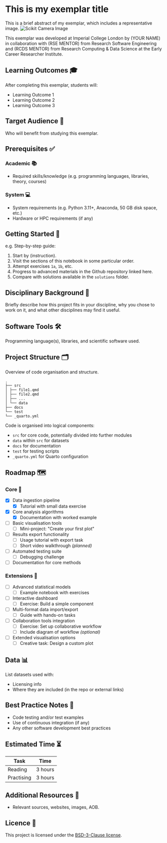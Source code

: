 <!--
This README template is designed with dual purpose.

It should help you think about and plan various aspects of your
exemplar. In this regard, the document need not be completed in
a single pass. Some sections will be relatively straightforward
to complete, others may evolve over time.

Once complete, this README will serve as the landing page for
your exemplar, providing learners with an outline of what they
can expect should they engage with the work.

Recall that you are developing a software project and learning
resource at the same time. It is important to keep this in mind
throughout the development and plan accordingly.
-->


<!-- Your exemplar title. Make it sound catchy! -->
# This is my exemplar title

<!-- A brief description of your exemplar, which may include an image -->
This is a brief abstract of my exemplar, which includes a representative image.
![Scikit Camera Image](docs/assets/readme-img.png)

<!-- Author information -->
This exemplar was developed at Imperial College London by (YOUR NAME) in
collaboration with (RSE MENTOR) from Research Software Engineering and
(RCDS MENTOR) from Research Computing & Data Science at the Early Career
Researcher Institute.


<!-- Learning Outcomes. 
Aim for 3 - 4 points that illustrate what knowledge and
skills will be gained by studying your ReCoDE exemplar. -->
## Learning Outcomes 🎓

After completing this exemplar, students will:

- Learning Outcome 1
- Learning Outcome 2
- Learning Outcome 3


<!-- Audience. Think broadly as to who will benefit. -->
## Target Audience 🎯

Who will benefit from studying this exemplar.


<!-- Requirements.
What skills and knowledge will students need before starting?
e.g. ECRI courses, knowledge of a programming language or library...

Is it a prerequisite skill or learning outcome?
e.g. If your project uses a niche library, you could either set it as a
requirement or make it a learning outcome above. If a learning outcome,
you must include a relevant section that helps with learning this library.
-->
## Prerequisites ✅

### Academic 📚

- Required skills/knowledge (e.g. programming languages, libraries, theory, courses)

### System 💻

- System requirements (e.g. Python 3.11+, Anaconda, 50 GB disk space, etc.)
- Hardware or HPC requirements (if any)


<!-- Quick Start Guide. Tell learners how to engage with the exemplar. -->
## Getting Started 🚀

e.g. Step-by-step guide:

1. Start by (instruction).
2. Visit the sections of this notebook in some particular order.
3. Attempt exercises `1a`, `1b`, etc.
4. Progress to advanced materials in the Github repository linked here.
5. Compare with solutions available in the `solutions` folder.


<!-- Background. Tell learners about why this exemplar is useful. -->
## Disciplinary Background 🔬
     
Briefly describe how this project fits in your discipline, why you chose
to work on it, and what other disciplines may find it useful.


<!-- Software. What languages, libraries, software you use. -->
## Software Tools 🛠️

Programming language(s), libraries, and scientific software used.


<!-- Repository structure. Explain how your code is structured. -->
## Project Structure 🗂️

Overview of code organisation and structure.

```
.
├── src
│ ├── file1.qmd
│ ├── file2.qmd
│ ├── ...
│ └── data
├── docs
└── test
└── _quarto.yml
```

Code is organised into logical components:

- `src` for core code, potentially divided into further modules
- `data` within `src` for datasets
- `docs` for documentation
- `test` for testing scripts
- `_quarto.yml` for Quarto configuration


<!-- Roadmap.
Identify the project core (a minimal working example). This
is what you should develop first, ideally by week 6. Defining
a core helps ensure that, despite a tight timeline, we will end
up with a complete project.

Identify project extensions. These are additional features that
you will implement after the core of the project is finished; you
could also propose extensions as open-ended exercises for the ReCoDE
audience.

Outline the process of creating the exemplar as a project roadmap
with individual steps. This will help you with defining the scope of 
the project. When you think about this, imagine that you are explaining
it to a new PhD student. Assume that this student is from a related (but
not necessarily same) discipline. They can code but have never undertaken
a larger project. The steps should follow logical development of the
project and good practice. Each will be relatively independent and contain
its own learning annotation and links to other learning materials if
appropriate. The learning annotation is going to form a significant portion
of your efforts.

Learning annotations will evolve as we go along but planning now will be useful
in defining your exemplar steps. Remember that active learning is generally more
valuable than just reading information, so small exercises that build on previous
steps can really help your students to understand the software development process.
You can include videos, text, charts, images, flowcharts, storyboards, or anything
creative that you may think of.

Completed tasks are marked with an x between the square brackets.
-->
## Roadmap 🗺️

### Core 🧩

- [x] Data ingestion pipeline
    * [x] Tutorial with small data exercise
- [x] Core analysis algorithms
    * [x] Documentation with worked example
- [ ] Basic visualisation tools
    * [ ] Mini-project: "Create your first plot"
- [ ] Results export functionality
    * [ ] Usage tutorial with export task
    * [ ] Short video walkthrough *(planned)*
- [ ] Automated testing suite
    * [ ] Debugging challenge
- [ ] Documentation for core methods

### Extensions 🔌

- [ ] Advanced statistical models
    * [ ] Example notebook with exercises
- [ ] Interactive dashboard
    * [ ] Exercise: Build a simple component
- [ ] Multi-format data import/export
    * [ ] Guide with hands-on tasks
- [ ] Collaboration tools integration
    * [ ] Exercise: Set up collaborative workflow
    * [ ] Include diagram of workflow *(optional)*
- [ ] Extended visualisation options
    * [ ] Creative task: Design a custom plot

<!-- Data availability (remove this section if no data used) -->
## Data 📊

List datasets used with:

- Licensing info
- Where they are included (in the repo or external links)


<!-- Best practice notes. -->
## Best Practice Notes 📝

- Code testing and/or test examples
- Use of continuous integration (if any)
- Any other software development best practices

<!-- Estimate the time it will take for a learner to progress through the exemplar. -->
## Estimated Time ⏳

| Task       | Time    |
| ---------- | ------- |
| Reading    | 3 hours |
| Practising | 3 hours |


<!-- Any references, or other resources. -->
## Additional Resources 🔗

- Relevant sources, websites, images, AOB.

<!-- LICENCE.
Imperial prefers BSD-3. Please update the LICENSE.md file with the current year.
-->
## Licence 📄

This project is licensed under the [BSD-3-Clause license](LICENSE.md).